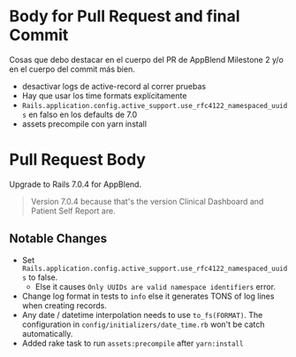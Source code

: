 # Body for Pull Request and final Commit

Cosas que debo destacar en el cuerpo del PR de AppBlend Milestone 2 y/o en el cuerpo del commit más bien.

- desactivar logs de active-record al correr pruebas
- Hay que usar los time formats explícitamente
- `Rails.application.config.active_support.use_rfc4122_namespaced_uuids` en falso en los defaults de 7.0
- assets precompile con yarn install

# Pull Request Body

Upgrade to Rails 7.0.4 for AppBlend.

> Version 7.0.4 because that's the version Clinical Dashboard and Patient Self Report are.

## Notable Changes

- Set `Rails.application.config.active_support.use_rfc4122_namespaced_uuids` to false.
	- Else it causes `Only UUIDs are valid namespace identifiers` error.
- Change log format in tests to `info` else it generates TONS of log lines when creating records.
- Any date / datetime interpolation needs to use `to_fs(FORMAT)`. The configuration in `config/initializers/date_time.rb` won't be catch automatically.
- Added rake task to run `assets:precompile` after `yarn:install`
